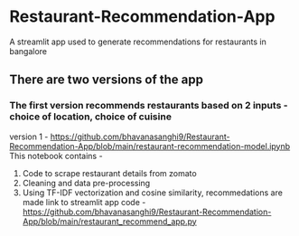# Restaurant-Recommendation-App
A streamlit app used to generate recommendations for restaurants in bangalore

## There are two versions of the app
### The first version recommends restaurants based on 2 inputs - choice of location, choice of cuisine

version 1 - https://github.com/bhavanasanghi9/Restaurant-Recommendation-App/blob/main/restaurant-recommendation-model.ipynb
This notebook contains - 
1. Code to scrape restaurant details from zomato
2. Cleaning and data pre-processing
3. Using TF-IDF vectorization and cosine similarity, recommedations are made 
link to streamlit app code - https://github.com/bhavanasanghi9/Restaurant-Recommendation-App/blob/main/restaurant_recommend_app.py
